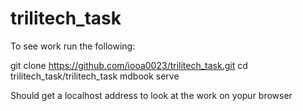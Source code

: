 # trilitech_task

To see work run the following:

git clone https://github.com/iooa0023/trilitech_task.git
cd trilitech_task/trilitech_task
mdbook serve

Should get a localhost address to look at the work on yopur browser
